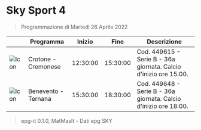 # Sky Sport 4
> Programmazione di Martedì 26 Aprile 2022

||Programma|Inizio|Fine|Descrizione|
|---|---|---|---|---|
|![Icon](https://guidatv.sky.it/uuid/79cbd39f-3788-475b-bc64-2c56ba30c7b6/cover?md5ChecksumParam=55f385711b31fc3b8efd8026d30aad9a)|Crotone - Cremonese|12:30:00|15:30:00|Cod. 449615 - Serie B - 36a giornata. Calcio d&#039;inizio ore 15:00.
|![Icon](https://guidatv.sky.it/uuid/63193d46-a27f-4966-994d-7bcef0de143a/cover?md5ChecksumParam=6d27fefc749efb063dae38616f81fccc)|Benevento - Ternana|15:30:00|18:30:00|Cod. 449648 - Serie B - 36a giornata. Calcio d&#039;inizio ore 18:00.



 > epg-it 0.1.0, MatMasIt - Dati epg SKY